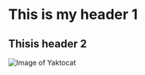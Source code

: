# This is my header 1
## Thisis header 2
![Image of Yaktocat](https://octodex.github.com/images/yaktocat.png)
